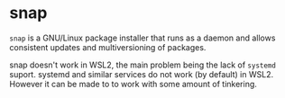 # snap

`snap` is a GNU/Linux package installer that runs as a daemon and allows consistent updates and multiversioning of packages.

snap doesn't work in WSL2, the main problem being the lack of `systemd` suport. systemd and similar services do not work (by default) in WSL2. However it can be made to to work with some amount of tinkering.
